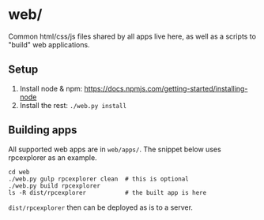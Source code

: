 # web/

Common html/css/js files shared by all apps live here, as well as a scripts
to "build" web applications.

## Setup

1.  Install node & npm: https://docs.npmjs.com/getting-started/installing-node
1.  Install the rest: `./web.py install`

## Building apps

All supported web apps are in `web/apps/`. The snippet below uses rpcexplorer
as an example.

```shell
cd web
./web.py gulp rpcexplorer clean  # this is optional
./web.py build rpcexplorer
ls -R dist/rpcexplorer           # the built app is here
```

`dist/rpcexplorer` then can be deployed as is to a server.
